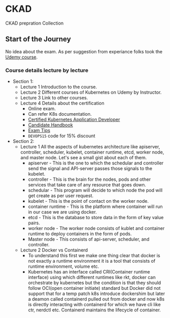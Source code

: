 # CKAD

CKAD prepration Collection

## Start of the Journey

No idea about the exam. As per suggestion from experiance folks took the [Udemy course](https://www.udemy.com/course/certified-kubernetes-application-developer/learn/lecture/12299352#overview).

### Course details lecture by lecture

- Section 1:
  - Lecture 1 Introduction to the course.
  - Lecture 2 Different courses of Kubernetes on Udemy by Instructor.
  - Lecture 3 Link to other courses.
  - Lecture 4 Details about the certification
    - Online exam.
    - Can refer K8s documentation.
    - [Certified Kubernetes Application Developer](https://www.cncf.io/certification/ckad/)
    - [Candidate Handbook](https://www.cncf.io/certification/candidate-handbook)
    - [Exam Tips](https://docs.linuxfoundation.org/tc-docs/certification/tips-cka-and-ckad)
    - `DEVOPS15` code for 15% discount
- Section 2:
  - Lecture 1 All the aspects of kubernetes architecture like apiserver, controller, scheduler, kubelet, container runtime, etcd, worker node, and master node. Let's see a small gist about each of them. 
    - apiserver - This is the one to which the schedular and controller send the signal and API-server passes those signals to the kubelet.
    - controller - This is the brain for the nodes, pods and other services that take care of any resource that goes down.
    - schedular - This program will decide to which node the pod will get create as per user request.
    - kubelet - This is the point of contact on the worker node.
    - container runtime - This is the platform where container will run in our case we are using docker.
    - etcd - This is the database to store data in the form of key value pairs.
    - worker node - The worker node consists of kublet and container runtime to deploy containers in the form of pods.
    - Master node - This consists of api-server, scheduler, and controller.
  - Lecture 2 Docker vs Containerd
    - To understand this first we make one thing clear that docker is not exactly a runtime environment it is a tool that consists of runtime environment, volume etc.
    - Kubernetes has an interface called CRI(Container runtime interface) using which different runtimes like rkt, docker can orchestrate by kubernetes but the condition is that they should follow OCI(open container initiate) standard but Docker did not support that for a temp patch k8s introduce dockershim but later a deamon called containerd pulled out from docker and now k8s is directly interacting with containerd for which we have cli like ctr, nerdctl etc. Containerd maintains the lifecycle of container.
